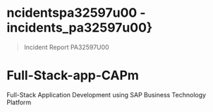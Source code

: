 # ncidentspa32597u00 - incidents_pa32597u00}
> Incident Report PA32597U00
# Full-Stack-app-CAPm
Full-Stack Application Development using SAP Business Technology Platform
